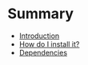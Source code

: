 # Summary

* [Introduction](README.md)
* [How do I install it?](chapters/installation.md)
* [Dependencies](chapters/dependencies.md)

